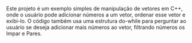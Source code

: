 Este projeto é um exemplo simples de manipulação de vetores em C++, onde o usuário pode adicionar números a um vetor, ordenar esse vetor e exibi-lo. O código também usa uma estrutura do-while para perguntar ao usuário se deseja adicionar mais números ao vetor, filtrando números os Impar e Pares.
